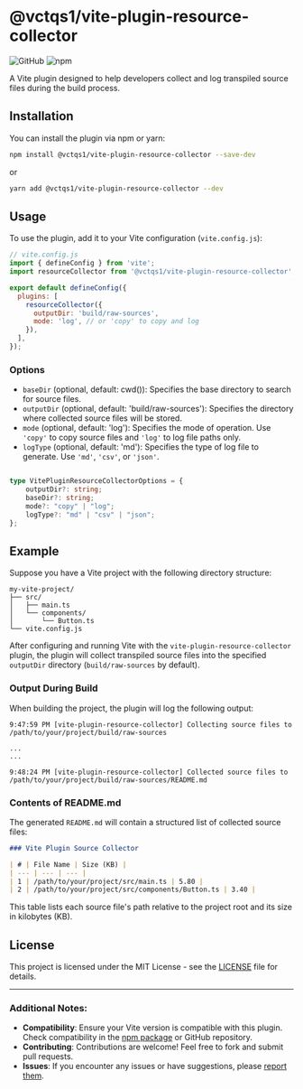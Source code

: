# @vctqs1/vite-plugin-resource-collector

![GitHub](https://img.shields.io/github/license/vctqs1-vn/vite-plugin-resource-collector)
![npm](https://img.shields.io/npm/v/@vctqs1/vite-plugin-resource-collector)

A Vite plugin designed to help developers collect and log transpiled source files during the build process.

## Installation

You can install the plugin via npm or yarn:

```bash
npm install @vctqs1/vite-plugin-resource-collector --save-dev
```

or

```bash
yarn add @vctqs1/vite-plugin-resource-collector --dev
```

## Usage

To use the plugin, add it to your Vite configuration (`vite.config.js`):

```javascript
// vite.config.js
import { defineConfig } from 'vite';
import resourceCollector from '@vctqs1/vite-plugin-resource-collector';

export default defineConfig({
  plugins: [
    resourceCollector({
      outputDir: 'build/raw-sources',
      mode: 'log', // or 'copy' to copy and log
    }),
  ],
});
```

### Options

- `baseDir` (optional, default: cwd()): Specifies the base directory to search for source files.
- `outputDir` (optional, default: 'build/raw-sources'): Specifies the directory where collected source files will be stored.
- `mode` (optional, default: 'log'): Specifies the mode of operation. Use `'copy'` to copy source files and `'log'` to log file paths only.
- `logType` (optional, default: 'md'): Specifies the type of log file to generate. Use `'md'`, `'csv'`, or `'json'`.

```typescript

type VitePluginResourceCollectorOptions = {
    outputDir?: string;
    baseDir?: string;
    mode?: "copy" | "log";
    logType?: "md" | "csv" | "json";
};

```

## Example

Suppose you have a Vite project with the following directory structure:

```
my-vite-project/
├── src/
│   ├── main.ts
│   └── components/
│       └── Button.ts
└── vite.config.js
```

After configuring and running Vite with the `vite-plugin-resource-collector` plugin, the plugin will collect transpiled source files into the specified `outputDir` directory (`build/raw-sources` by default).

### Output During Build

When building the project, the plugin will log the following output:

```
9:47:59 PM [vite-plugin-resource-collector] Collecting source files to /path/to/your/project/build/raw-sources

...
...

9:48:24 PM [vite-plugin-resource-collector] Collected source files to /path/to/your/project/build/raw-sources/README.md
```

### Contents of README.md

The generated `README.md` will contain a structured list of collected source files:

```markdown
### Vite Plugin Source Collector

| # | File Name | Size (KB) |
| --- | --- | --- |
| 1 | /path/to/your/project/src/main.ts | 5.80 |
| 2 | /path/to/your/project/src/components/Button.ts | 3.40 |
```

This table lists each source file's path relative to the project root and its size in kilobytes (KB).



## License

This project is licensed under the MIT License - see the [LICENSE](LICENSE) file for details.

---

### Additional Notes:

- **Compatibility**: Ensure your Vite version is compatible with this plugin. Check compatibility in the [npm package](https://www.npmjs.com/package/@vctqs1/vite-plugin-resource-collector) or GitHub repository.
- **Contributing**: Contributions are welcome! Feel free to fork and submit pull requests.
- **Issues**: If you encounter any issues or have suggestions, please [report them](https://github.com/vctqs1-vn/vite-plugin-resource-collector/issues).
